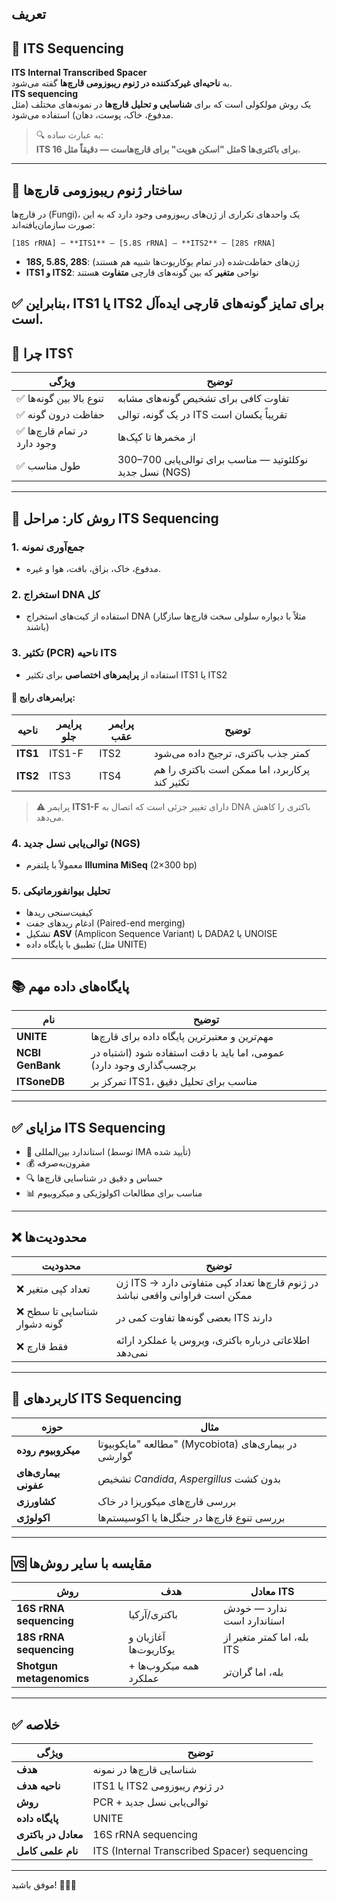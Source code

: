 ## تعریف 
## 🧫 **ITS Sequencing**
**ITS** 
 **Internal Transcribed Spacer**</br>
 به **ناحیه‌ای غیرکدکننده در ژنوم ریبوزومی قارچ‌ها** گفته می‌شود.  
**ITS sequencing** </br>
یک روش مولکولی است که برای **شناسایی و تحلیل قارچ‌ها** در نمونه‌های مختلف (مثل مدفوع، خاک، پوست، دهان) استفاده می‌شود.


> 🔍 به عبارت ساده:  
> **ITS مثل "اسکن هویت" برای قارچ‌هاست — دقیقاً مثل 16S برای باکتری‌ها.**
---

## 🧬 ساختار ژنوم ریبوزومی قارچ‌ها

در قارچ‌ها (Fungi)، یک واحدهای تکراری از ژن‌های ریبوزومی وجود دارد که به این صورت سازمان‌یافته‌اند:


```
[18S rRNA] — **ITS1** — [5.8S rRNA] — **ITS2** — [28S rRNA]
```

- **18S, 5.8S, 28S**: ژن‌های حفاظت‌شده (در تمام یوکاریوت‌ها شبیه هم هستند)
- **ITS1 و ITS2**: نواحی **متغیر** که بین گونه‌های قارچی **متفاوت** هستند

✅ بنابراین، **ITS1 یا ITS2** برای تمایز گونه‌های قارچی ایده‌آل است.
---

## 🎯 چرا ITS؟

| ویژگی | توضیح |
|--------|--------|
| ✅ تنوع بالا بین گونه‌ها | تفاوت کافی برای تشخیص گونه‌های مشابه |
| ✅ حفاظت درون گونه | در یک گونه، توالی ITS تقریباً یکسان است |
| ✅ در تمام قارچ‌ها وجود دارد | از مخمرها تا کپک‌ها |
| ✅ طول مناسب | 300–700 نوکلئوتید — مناسب برای توالی‌یابی نسل جدید (NGS) |

---

## 🔬 روش کار: مراحل ITS Sequencing

### 1. **جمع‌آوری نمونه**
- مدفوع، خاک، بزاق، بافت، هوا و غیره.

### 2. **استخراج DNA کل**
- استفاده از کیت‌های استخراج DNA (مثلاً با دیواره سلولی سخت قارچ‌ها سازگار باشند)

### 3. **تکثیر (PCR) ناحیه ITS**
- استفاده از **پرایمرهای اختصاصی** برای تکثیر ITS1 یا ITS2

#### 🔹 پرایمرهای رایج:

| ناحیه | پرایمر جلو | پرایمر عقب | توضیح |
|--------|------------|------------|--------|
| **ITS1** | ITS1-F | ITS2 | کمتر جذب باکتری، ترجیح داده می‌شود |
| **ITS2** | ITS3 | ITS4 | پرکاربرد، اما ممکن است باکتری را هم تکثیر کند |

> ⚠️ پرایمر **ITS1-F** دارای تغییر جزئی است که اتصال به DNA باکتری را کاهش می‌دهد.

### 4. **توالی‌یابی نسل جدید (NGS)**
- معمولاً با پلتفرم **Illumina MiSeq** (2×300 bp)

### 5. **تحلیل بیوانفورماتیکی**
- کیفیت‌سنجی ریدها
- ادغام ریدهای جفت (Paired-end merging)
- تشکیل **ASV** (Amplicon Sequence Variant) با DADA2 یا UNOISE
- تطبیق با پایگاه داده (مثل UNITE)

---

## 📚 پایگاه‌های داده مهم

| نام | توضیح |
|------|--------|
| **UNITE** | مهم‌ترین و معتبرترین پایگاه داده برای قارچ‌ها |
| **NCBI GenBank** | عمومی، اما باید با دقت استفاده شود (اشتباه در برچسب‌گذاری وجود دارد) |
| **ITSoneDB** | تمرکز بر ITS1، مناسب برای تحلیل دقیق |

---

## ✅ مزایای ITS Sequencing

- 🧪 استاندارد بین‌المللی (توسط IMA تأیید شده)
- 💰 مقرون‌به‌صرفه
- 🔍 حساس و دقیق در شناسایی قارچ‌ها
- 📊 مناسب برای مطالعات اکولوژیکی و میکروبیوم

---

## ❌ محدودیت‌ها

| محدودیت | توضیح |
|---------|--------|
| ❌ تعداد کپی متغیر | ژن ITS در ژنوم قارچ‌ها تعداد کپی متفاوتی دارد → ممکن است فراوانی واقعی نباشد |
| ❌ شناسایی تا سطح گونه دشوار | بعضی گونه‌ها تفاوت کمی در ITS دارند |
| ❌ فقط قارچ | اطلاعاتی درباره باکتری، ویروس یا عملکرد ارائه نمی‌دهد |

---

## 🧩 کاربردهای ITS Sequencing

| حوزه | مثال |
|------|------|
| **میکروبیوم روده** | مطالعه "مایکوبیوتا" (Mycobiota) در بیماری‌های گوارشی |
| **بیماری‌های عفونی** | تشخیص *Candida*, *Aspergillus* بدون کشت |
| **کشاورزی** | بررسی قارچ‌های میکوریزا در خاک |
| **اکولوژی** | بررسی تنوع قارچ‌ها در جنگل‌ها یا اکوسیستم‌ها |

---

## 🆚 مقایسه با سایر روش‌ها

| روش | هدف | معادل ITS |
|------|------|-----------|
| **16S rRNA sequencing** | باکتری/آرکیا | ندارد — خودش استاندارد است |
| **18S rRNA sequencing** | آغازیان و یوکاریوت‌ها | بله، اما کمتر متغیر از ITS |
| **Shotgun metagenomics** | همه میکروب‌ها + عملکرد | بله، اما گران‌تر |

---

## ✅ خلاصه

| ویژگی | توضیح |
|--------|--------|
| **هدف** | شناسایی قارچ‌ها در نمونه |
| **ناحیه هدف** | ITS1 یا ITS2 در ژنوم ریبوزومی |
| **روش** | PCR + توالی‌یابی نسل جدید |
| **پایگاه داده** | UNITE |
| **معادل در باکتری** | 16S rRNA sequencing |
| **نام علمی کامل** | ITS (Internal Transcribed Spacer) sequencing |

---


موفق باشید! 🧫🔬🍄
